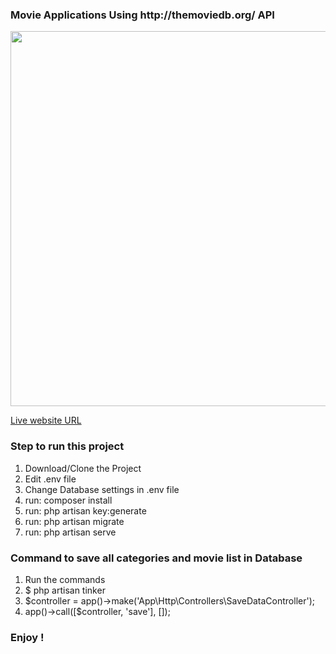 <h3>Movie Applications Using http://themoviedb.org/ API</h3>
<p align="center"><img src="https://movie.readywebapps.com/img.png" width="600" height="auto"></p>



   <a href="https://movie.readywebapps.com/" terget ="_blank">Live website URL </a>
    
    
 <h3>Step to run this project </h3>
   
<ol>
 <li> Download/Clone the Project </li>
 <li> Edit .env file </li>
 <li> Change Database settings in .env file </li>
    
 <li> run:  composer install  </li>
    
 <li> run:  php artisan key:generate  </li>
 
 <li> run:  php artisan migrate  </li>
 <li> run:  php artisan serve </li>
</ol>

<h3>Command to save all categories and movie list in Database</h3>
<ol>
    <li>Run the commands </li>
 <li>$ php artisan tinker </li>
 <li> $controller = app()->make('App\Http\Controllers\SaveDataController'); </li>
 <li>  app()->call([$controller, 'save'], []); </li>
    
</ol>
 <h3> Enjoy ! </h3>
 
 
